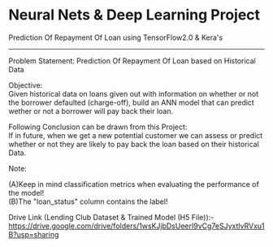 # Neural Nets & Deep Learning Project
Prediction Of Repayment Of Loan using TensorFlow2.0 &amp; Kera's
<hr>
Problem Statement:
Prediction Of Repayment Of Loan based on Historical Data

Objective:<br>
Given historical data on loans given out with information on whether or not the borrower defaulted (charge-off), build an ANN model that can predict wether or not a borrower will pay back their loan. 

Following Conclusion can be drawn from this Project:<br>
If in future, when we get a new potential customer we can assess or predict whether or not they are likely to pay back the loan based on their historical Data.

Note: 

(A)Keep in mind classification metrics when evaluating the performance of the model!<br>
(B)The "loan_status" column contains the label!

Drive Link (Lending Club Dataset & Trained Model (H5 File)):-<br> https://drive.google.com/drive/folders/1wsKJjbDsUeerI9vCg7eSJyxtlvRVxu1B?usp=sharing

